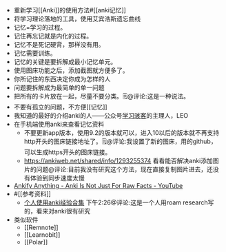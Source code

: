 - 重新学习[[Anki]]的使用方法#[[anki记忆]] 
- 将学习理论落地的工具，使用艾宾浩斯遗忘曲线
- 记忆=学习的过程。
- 记住再忘记就是内化的过程。
- 记忆不是死记硬背，那样没有用。
- 记忆需要训练。
- 记忆的关键是要拆解成最小记忆单元。
- 使用图床功能之后，添加截图就方便多了。
- 你所记住的东西决定你成为怎样的人
- 问题要拆解成为最简单的单一问题
- 把所有的卡片放在一起，尽量不要分类。🗒@评论:这是一种说法。
- 不要有孤立的问题，不方便[[记忆]]
- 我知道的最好的介绍anki的人——公众号[学习骇客](https://mp.weixin.qq.com/mp/publictag?action=get&tag_id=7929779980957908993#wechat_redirect)的主理人，LEO
- 在手机端使用anki来查看记忆资料
    - 不要更新app版本，使用9.2的版本就可以，进入10以后的版本就不再支持http开头的图床链接地址了。🗒@评论:我设置了新的图床，用的github，可以生成https开头的图床链接。
    - https://ankiweb.net/shared/info/1293255374 看看能否解决anki添加图片的问题@评论:目前我没有研究这个方法，现在直接复制图片进去，还没有体验到同步速度太慢
- [Ankify Anything - Anki Is Not Just For Raw Facts - YouTube](https://www.diigo.com/outliner/diigo_items/904019/12128769/558931919?key=34d57b46e1)
- #[[参考资料]]
    - [个人使用anki经验合集](https://roamresearch.com/#/app/hjp_study/page/ej9GS-bFZ) 下午2:26@评论:这是一个人用roam research写的，看来对anki很有研究
- 类似软件
    - [[Remnote]]
    - [[Learnobit]]
    - [[Polar]]
